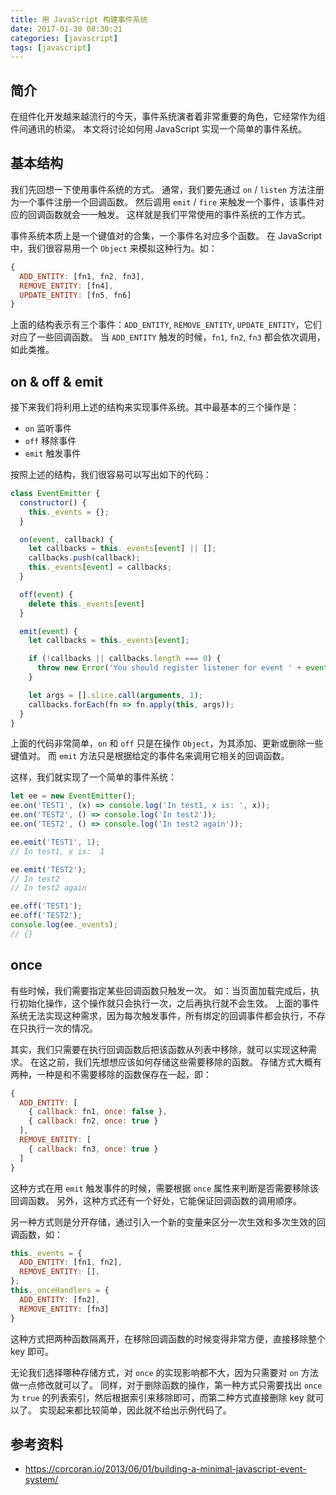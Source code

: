 ```yaml
---
title: 用 JavaScript 构建事件系统
date: 2017-01-30 08:30:21
categories: [javascript]
tags: [javascript]
---
```



## 简介

在组件化开发越来越流行的今天，事件系统演者着非常重要的角色，它经常作为组件间通讯的桥梁。
本文将讨论如何用 JavaScript 实现一个简单的事件系统。


## 基本结构

我们先回想一下使用事件系统的方式。
通常，我们要先通过 `on` / `listen` 方法注册为一个事件注册一个回调函数。
然后调用 `emit` / `fire` 来触发一个事件，该事件对应的回调函数就会一一触发。
这样就是我们平常使用的事件系统的工作方式。

事件系统本质上是一个键值对的合集，一个事件名对应多个函数。
在 JavaScript 中，我们很容易用一个 `Object` 来模拟这种行为。如：

```js
{
  ADD_ENTITY: [fn1, fn2, fn3],
  REMOVE_ENTITY: [fn4],
  UPDATE_ENTITY: [fn5, fn6]
}
```

上面的结构表示有三个事件：`ADD_ENTITY`, `REMOVE_ENTITY`, `UPDATE_ENTITY`，它们对应了一些回调函数。
当 `ADD_ENTITY` 触发的时候，`fn1`, `fn2`, `fn3` 都会依次调用，如此类推。


## on & off & emit

接下来我们将利用上述的结构来实现事件系统。其中最基本的三个操作是：

- `on` 监听事件
- `off` 移除事件
- `emit` 触发事件

按照上述的结构，我们很容易可以写出如下的代码：

```js
class EventEmitter {
  constructor() {
    this._events = {};
  }

  on(event, callback) {
    let callbacks = this._events[event] || [];
    callbacks.push(callback);
    this._events[event] = callbacks;
  }

  off(event) {
    delete this._events[event]
  }

  emit(event) {
    let callbacks = this._events[event];

    if (!callbacks || callbacks.length === 0) {
      throw new Error('You should register listener for event ' + event);
    }

    let args = [].slice.call(arguments, 1);
    callbacks.forEach(fn => fn.apply(this, args));
  }
}
```

上面的代码非常简单，`on` 和 `off` 只是在操作 `Object`，为其添加、更新或删除一些键值对。
而 `emit` 方法只是根据给定的事件名来调用它相关的回调函数。

这样，我们就实现了一个简单的事件系统：

```js
let ee = new EventEmitter();
ee.on('TEST1', (x) => console.log('In test1, x is: ', x));
ee.on('TEST2', () => console.log('In test2'));
ee.on('TEST2', () => console.log('In test2 again'));

ee.emit('TEST1', 1);
// In test1, x is:  1

ee.emit('TEST2');
// In test2
// In test2 again

ee.off('TEST1');
ee.off('TEST2');
console.log(ee._events);
// {}
```


## once

有些时候，我们需要指定某些回调函数只触发一次。
如：当页面加载完成后，执行初始化操作，这个操作就只会执行一次，之后再执行就不会生效。
上面的事件系统无法实现这种需求，因为每次触发事件，所有绑定的回调事件都会执行，不存在只执行一次的情况。

其实，我们只需要在执行回调函数后把该函数从列表中移除，就可以实现这种需求。
在这之前，我们先想想应该如何存储这些需要移除的函数。
存储方式大概有两种，一种是和不需要移除的函数保存在一起，即：

```js
{
  ADD_ENTITY: [
    { callback: fn1, once: false },
    { callback: fn2, once: true }
  ],
  REMOVE_ENTITY: [
    { callback: fn3, once: true }
  ]
}
```

这种方式在用 `emit` 触发事件的时候，需要根据 `once` 属性来判断是否需要移除该回调函数。
另外，这种方式还有一个好处，它能保证回调函数的调用顺序。

另一种方式则是分开存储，通过引入一个新的变量来区分一次生效和多次生效的回调函数，如：

```js
this._events = {
  ADD_ENTITY: [fn1, fn2],
  REMOVE_ENTITY: [],
};
this._onceHandlers = {
  ADD_ENTITY: [fn2],
  REMOVE_ENTITY: [fn3]
}
```

这种方式把两种函数隔离开，在移除回调函数的时候变得非常方便，直接移除整个 key 即可。

无论我们选择哪种存储方式，对 `once` 的实现影响都不大，因为只需要对 `on` 方法做一点修改就可以了。
同样，对于删除函数的操作，第一种方式只需要找出 `once` 为 `true` 的列表索引，然后根据索引来移除即可，而第二种方式直接删除 key 就可以了。
实现起来都比较简单，因此就不给出示例代码了。


## 参考资料

- https://corcoran.io/2013/06/01/building-a-minimal-javascript-event-system/
